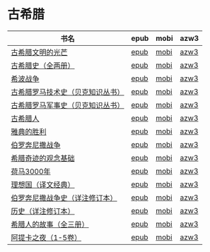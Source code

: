 # 古希腊

| 书名 | epub | mobi | azw3 |
| --- | --- | --- | --- |
| [古希腊文明的光芒](None) | [epub](None) | [mobi](None) | [azw3](None) |
| [古希腊史（全两册）](http://ct.dalanmei.com/f/31084289-571725367-5ddb4d) | [epub](http://ct.dalanmei.com/f/31084289-571725367-5ddb4d) | [mobi](http://ct.dalanmei.com/f/31084289-572111688-f2c3a0) | [azw3](http://ct.dalanmei.com/f/31084289-572115815-84c689) |
| [希波战争](http://ct.dalanmei.com/f/31084289-571704574-47571d) | [epub](http://ct.dalanmei.com/f/31084289-571704574-47571d) | [mobi](http://ct.dalanmei.com/f/31084289-572115743-da9397) | [azw3](http://ct.dalanmei.com/f/31084289-572140303-74167f) |
| [古希腊罗马技术史（贝克知识丛书）](http://ct.dalanmei.com/f/31084289-571656274-618f90) | [epub](http://ct.dalanmei.com/f/31084289-571656274-618f90) | [mobi](http://ct.dalanmei.com/f/31084289-572116951-349bde) | [azw3](http://ct.dalanmei.com/f/31084289-572178577-437699) |
| [古希腊罗马军事史（贝克知识丛书）](http://ct.dalanmei.com/f/31084289-571655394-bdcfca) | [epub](http://ct.dalanmei.com/f/31084289-571655394-bdcfca) | [mobi](http://ct.dalanmei.com/f/31084289-572117023-0e475d) | [azw3](http://ct.dalanmei.com/f/31084289-572179113-d124b8) |
| [古希腊人](http://ct.dalanmei.com/f/31084289-571539651-19d8ff) | [epub](http://ct.dalanmei.com/f/31084289-571539651-19d8ff) | [mobi](http://ct.dalanmei.com/f/31084289-571807402-19a3c1) | [azw3](http://ct.dalanmei.com/f/31084289-572196113-3c4557) |
| [雅典的胜利](http://ct.dalanmei.com/f/31084289-571551011-fa9480) | [epub](http://ct.dalanmei.com/f/31084289-571551011-fa9480) | [mobi](http://ct.dalanmei.com/f/31084289-571859294-f75db7) | [azw3](http://ct.dalanmei.com/f/31084289-572202006-e38fd2) |
| [伯罗奔尼撒战争](http://ct.dalanmei.com/f/31084289-571605337-a26ead) | [epub](http://ct.dalanmei.com/f/31084289-571605337-a26ead) | [mobi](http://ct.dalanmei.com/f/31084289-571736915-a5a4d5) | [azw3](http://ct.dalanmei.com/f/31084289-571915873-55e795) |
| [希腊奇迹的观念基础](http://ct.dalanmei.com/f/31084289-571603911-2238c2) | [epub](http://ct.dalanmei.com/f/31084289-571603911-2238c2) | [mobi](http://ct.dalanmei.com/f/31084289-571737374-e9f04b) | [azw3](http://ct.dalanmei.com/f/31084289-571916541-e8c19b) |
| [荷马3000年](http://ct.dalanmei.com/f/31084289-571531259-03331e) | [epub](http://ct.dalanmei.com/f/31084289-571531259-03331e) | [mobi](http://ct.dalanmei.com/f/31084289-571797612-7ab512) | [azw3](http://ct.dalanmei.com/f/31084289-571988338-a93987) |
| [理想国（译文经典）](http://ct.dalanmei.com/f/31084289-571531723-5cce12) | [epub](http://ct.dalanmei.com/f/31084289-571531723-5cce12) | [mobi](http://ct.dalanmei.com/f/31084289-571799082-72e2d1) | [azw3](http://ct.dalanmei.com/f/31084289-571988749-755e56) |
| [伯罗奔尼撒战争史（详注修订本）](http://ct.dalanmei.com/f/31084289-571532990-9970fd) | [epub](http://ct.dalanmei.com/f/31084289-571532990-9970fd) | [mobi](http://ct.dalanmei.com/f/31084289-571802810-64b2bb) | [azw3](http://ct.dalanmei.com/f/31084289-571989766-8a370a) |
| [历史（详注修订本）](http://ct.dalanmei.com/f/31084289-571534155-03ae4b) | [epub](http://ct.dalanmei.com/f/31084289-571534155-03ae4b) | [mobi](http://ct.dalanmei.com/f/31084289-571804043-8af16b) | [azw3](http://ct.dalanmei.com/f/31084289-571990736-60fa45) |
| [希腊人的故事（全三册）](http://ct.dalanmei.com/f/31084289-571548760-c3627c) | [epub](http://ct.dalanmei.com/f/31084289-571548760-c3627c) | [mobi](http://ct.dalanmei.com/f/31084289-571820371-5b4343) | [azw3](http://ct.dalanmei.com/f/31084289-572061916-2132de) |
| [阿提卡之夜（1-5卷）](None) | [epub](None) | [mobi](None) | [azw3](None) |
